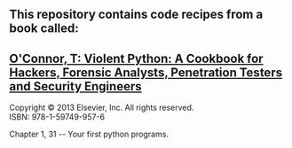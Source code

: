 ## This repository contains code recipes from a book called:  
## [O'Connor, T: Violent Python: A Cookbook for Hackers, Forensic Analysts, Penetration Testers and Security Engineers](http://www.elsevierdirect.com/companion.jsp?ISBN=9781597499576)  

Copyright © 2013 Elsevier, Inc. All rights reserved.  
ISBN: 978-1-59749-957-6  


Chapter 1, 31 -- Your first python programs.
